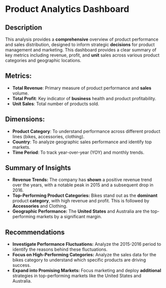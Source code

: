 # Product Analytics Dashboard

## Description
This analysis provides a **comprehensive** overview of product performance and sales distribution, designed to inform strategic **decisions** for product management and marketing. This dashboard provides a clear summary of key metrics including revenue, profit, and **unit** sales across various product categories and geographic locations.

## Metrics:
- **Total Revenue**: Primary measure of product performance and **sales** volume.
- **Total Profit**: Key indicator of **business** health and product profitability.
- **Unit Sales**: Total number of products sold.

## Dimensions:
- **Product Category**: To understand performance across different product lines (bikes, accessories, clothing).
- **Country**: To analyze geographic sales performance and identify top markets.
- **Time Period**: To track year-over-year (YOY) and monthly trends.

## Summary of Insights
- **Revenue Trends:** The company has **shown** a positive revenue trend over the years, with a notable peak in 2015 and a subsequent drop in 2016.
- **Top-Performing Product Categories:** Bikes stand out as the **dominant** product **category**, with high revenue and profit. This is followed by **Accessories** and Clothing.
- **Geographic Performance:** The **United States** and Australia are the top-performing markets by a significant margin.

## Recommendations
- **Investigate Performance Fluctuations:** Analyze the 2015-2016 period to identify the reasons behind these fluctuations.
- **Focus on High-Performing Categories:** Analyze the sales data for the bikes category to understand which specific products are driving success.
- **Expand into Promising Markets:** Focus marketing and deploy **additional** strategies in top-performing markets like the United States and Australia.

